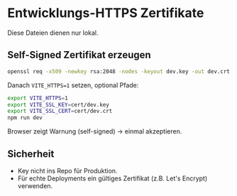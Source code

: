 # Entwicklungs-HTTPS Zertifikate

Diese Dateien dienen nur lokal.

## Self-Signed Zertifikat erzeugen

```bash
openssl req -x509 -newkey rsa:2048 -nodes -keyout dev.key -out dev.crt -days 365 -subj "/CN=localhost"
```

Danach `VITE_HTTPS=1` setzen, optional Pfade:

```bash
export VITE_HTTPS=1
export VITE_SSL_KEY=cert/dev.key
export VITE_SSL_CERT=cert/dev.crt
npm run dev
```

Browser zeigt Warnung (self-signed) -> einmal akzeptieren.

## Sicherheit
- Key nicht ins Repo für Produktion.
- Für echte Deployments ein gültiges Zertifikat (z.B. Let's Encrypt) verwenden.
